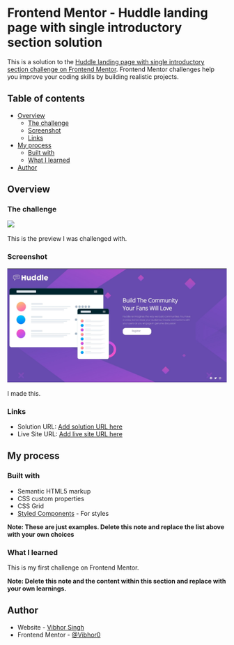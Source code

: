 # Frontend Mentor - Huddle landing page with single introductory section solution

This is a solution to the [Huddle landing page with single introductory section challenge on Frontend Mentor](https://www.frontendmentor.io/challenges/huddle-landing-page-with-a-single-introductory-section-B_2Wvxgi0). Frontend Mentor challenges help you improve your coding skills by building realistic projects. 

## Table of contents

- [Overview](#overview)
  - [The challenge](#the-challenge)
  - [Screenshot](#screenshot)
  - [Links](#links)
- [My process](#my-process)
  - [Built with](#built-with)
  - [What I learned](#what-i-learned)
- [Author](#author)


## Overview

### The challenge

[<img src="images/desktop-design.jpg">](images/desktop-design.jpg)

This is the preview I was challenged with.

### Screenshot

[<img src="SharedScreenshot.jpg">](SharedScreenshot.jpg)

I made this.


### Links

- Solution URL: [Add solution URL here](https://your-solution-url.com)
- Live Site URL: [Add live site URL here](https://your-live-site-url.com)

## My process

### Built with

- Semantic HTML5 markup
- CSS custom properties
- CSS Grid
- [Styled Components](https://styled-components.com/) - For styles

**Note: These are just examples. Delete this note and replace the list above with your own choices**

### What I learned

This is my first challenge on Frontend Mentor.


**Note: Delete this note and the content within this section and replace with your own learnings.**


## Author

- Website - [Vibhor Singh](https://vibhor0.github.io/portfolio/)
- Frontend Mentor - [@Vibhor0](https://www.frontendmentor.io/profile/Vibhor0)




